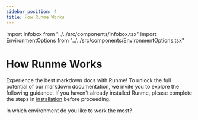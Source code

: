 ```yaml
---
sidebar_position: 4
title: How Runme Works
---
```


import Infobox from "../../src/components/Infobox.tsx"
import EnvironmentOptions from "../../src/components/EnvironmentOptions.tsx"

# How Runme Works

Experience the best markdown docs with Runme! To unlock the full potential of our markdown documentation, we invite you to explore the following guidance. If you haven't already installed Runme, please complete the steps in [installation](https://docs.runme.dev/installation/runmecli) before proceeding.

In which environment do you like to work the most?

<EnvironmentOptions />
